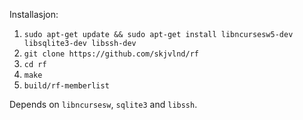 Installasjon:

1. `sudo apt-get update && sudo apt-get install libncursesw5-dev libsqlite3-dev libssh-dev`
2. `git clone https://github.com/skjvlnd/rf`
3. `cd rf`
4. `make`
5. `build/rf-memberlist`

Depends on `libncursesw`, `sqlite3` and `libssh`.
